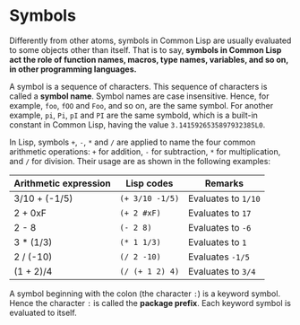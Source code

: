 # Symbols

Differently from other atoms, symbols in Common Lisp are usually evaluated
to some objects other than itself.
That is to say, **symbols in Common Lisp act the role of function names,
macros, type names, variables, and so on, in other programming languages.**

A symbol is a sequence of characters.
This sequence of characters is called a **symbol name**.
Symbol names are case insensitive.
Hence, for example, `foo`, `fOO` and `Foo`, and so on, are the same symbol.
For another example, `pi`, `Pi`, `pI` and `PI` are the same symbold,
which is a built-in constant in Common Lisp, having the value
`3.1415926535897932385L0`.

In Lisp, symbols `+`, `-`, `*` and `/` are applied to name the four common
arithmetic operations: `+` for addition, `-` for subtraction,
`*` for multiplication, and `/` for division.
Their usage are as shown in the following examples:

| Arithmetic expression | Lisp codes | Remarks |
| --------------------- | ---------- | ------- |
| 3/10 + (-1/5) | `(+ 3/10 -1/5)` | Evaluates to `1/10` |
| 2 + 0xF | `(+ 2 #xF)` | Evaluates to `17` |
| 2 - 8 | `(- 2 8)` | Evaluates to `-6` |
| 3 * (1/3) | `(* 1 1/3)` | Evaluates to `1` |
| 2 / (-10) | `(/ 2 -10)` | Evaluates `-1/5` |
| (1 + 2)/4 | `(/ (+ 1 2) 4)` | Evaluates to `3/4` |

A symbol beginning with the colon (the character `:`) is a keyword symbol.
Hence the character `:` is called the **package prefix**.
Each keyword symbol is evaluated to itself.
